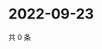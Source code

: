 # 2022-09-23

共 0 条

<!-- BEGIN WEIBO -->
<!-- 最后更新时间 Fri Sep 23 2022 06:02:26 GMT+0800 (China Standard Time) -->

<!-- END WEIBO -->
